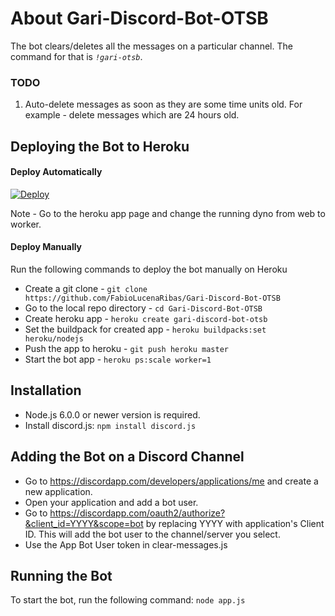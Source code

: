 # About Gari-Discord-Bot-OTSB
The bot clears/deletes all the messages on a particular channel. The command for that is *`!gari-otsb`*.

### TODO
1. Auto-delete messages as soon as they are some time units old. For example - delete messages which are 24 hours old.

## Deploying the Bot to Heroku

#### Deploy Automatically

[![Deploy](https://www.herokucdn.com/deploy/button.svg)](https://heroku.com/deploy?template=https://github.com/FabioLucenaRibas/Gari-Discord-Bot-OTSB.git)

Note - Go to the heroku app page and change the running dyno from web to worker.

#### Deploy Manually
Run the following commands to deploy the bot manually on Heroku
* Create a git clone - `git clone https://github.com/FabioLucenaRibas/Gari-Discord-Bot-OTSB`
* Go to the local repo directory - `cd Gari-Discord-Bot-OTSB`
* Create heroku app - `heroku create gari-discord-bot-otsb`
* Set the buildpack for created app - `heroku buildpacks:set heroku/nodejs`
* Push the app to heroku - `git push heroku master`
* Start the bot app - `heroku ps:scale worker=1`

## Installation

* Node.js 6.0.0 or newer version is required.
* Install discord.js: `npm install discord.js`

## Adding the Bot on a Discord Channel
* Go to https://discordapp.com/developers/applications/me and create a new application.
* Open your application and add a bot user.
* Go to https://discordapp.com/oauth2/authorize?&client_id=YYYY&scope=bot by replacing YYYY with application's Client ID. This will add the bot user to the channel/server you select.
* Use the App Bot User token in clear-messages.js

## Running the Bot
To start the bot, run the following command: `node app.js`
